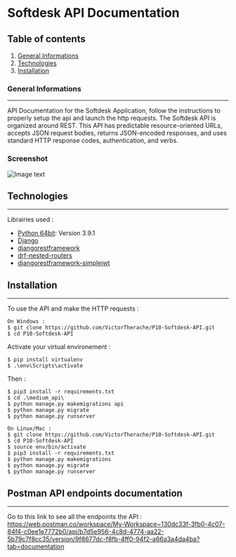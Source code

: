 # Softdesk API Documentation
## Table of contents
1. [General Informations](#general-info)
2. [Technologies](#technologies)
3. [Installation](#installation)

### General Informations
***
API Documentation for the Softdesk Application, follow the instructions to properly setup the api and launch the http requests. 
The Softdesk API is organized around REST. This API has predictable resource-oriented URLs, accepts JSON request bodies, returns JSON-encoded responses, and uses standard HTTP response codes, authentication, and verbs.
### Screenshot
![Image text](https://i.ibb.co/LC80vpd/banniere-op.png)
## Technologies
***
Librairies used :
* [Python 64bit](https://www.python.org/downloads/release/python-391/): Version 3.9.1
* [Django](https://www.djangoproject.com/)
* [djangorestframework](https://www.django-rest-framework.org/)
* [drf-nested-routers](https://github.com/alanjds/drf-nested-routers)
* [djangorestframework-simplejwt](https://django-rest-framework-simplejwt.readthedocs.io/en/latest/)

## Installation
***
To use the API and make the HTTP requests :

```
On Windows : 
$ git clone https://github.com/VictorTherache/P10-Softdesk-API.git
$ cd P10-Softdesk-API
```
Activate your virtual environement : 
```
$ pip install virtualenv
$ .\env\Scripts\activate
```
Then : 
```
$ pip3 install -r requirements.txt 
$ cd .\medium_api\
$ python manage.py makemigrations api
$ python manage.py migrate
$ python manage.py runserver
```
```
On Linux/Mac : 
$ git clone https://github.com/VictorTherache/P10-Softdesk-API.git
$ cd P10-Softdesk-API
$ source env/bin/activate
$ pip3 install -r requirements.txt 
$ python manage.py makemigrations
$ python manage.py migrate
$ python manage.py runserver
```
## Postman API endpoints documentation
***
Go to this link to see all the endpoints the API : 
https://web.postman.co/workspace/My-Workspace~130dc33f-3fb0-4c07-84f4-c0ee1e7772b0/api/b7d5e956-4c8d-4774-aa22-5b79c7f8cc35/version/9f8677dc-f8fb-4ff0-94f2-a66a3a4da4ba?tab=documentation
